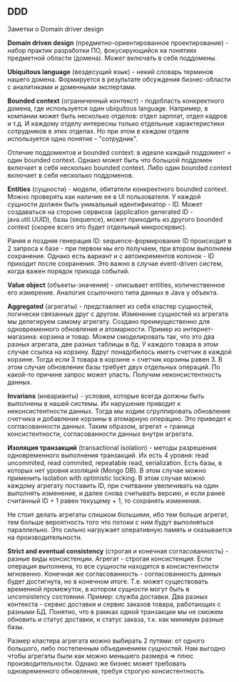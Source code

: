 ## DDD
Заметки о Domain driver design

**Domain driven design** (предметно-ориентированное проектирование) - набор практик разработки ПО, фокусирующийся на понятиях
предметной области (домена). Может включать в себя поддомены.

**Ubiquitous language** (вездесущий язык) - некий словарь терминов нашего домена. Формируется в результате обсуждения 
бизнес-области с аналитиками и доменными экспертами. 

**Bounded context** (ограниченный контекст) - подобласть конкректного домена, где используется один ubiquitous language.
Например, в компании может быть несколько отделов: отдел зарплат, отдел кадров и т.д. И каждому отделу интересны только 
отдельные характеристики сотрудников в этих отделах. Но при этом в каждом отделе используется одно понятие - "сотрудник".

Отличие поддоментов и bounded context: в идеале каждый поддомент = один bounded context. Однако может быть что большой поддомен
включает в себя несколько bounded context. Либо один bounded context включает в себя несколько поддоменов.

**Entities** (сущности) - модели, обитатели конкректного bounded context. Можно проверять как наличие ее в UI пользователя.
У каждой сущности должен быть уникальный идентификатор - ID. Может создаваться на стороне сервисов (application generated ID - 
java.util.UUID), базы (sequence), может приходить из другого bounded context (скорее всего это будет отдельный микросервис).

Раняя и поздняя генерация ID: sequence-формирование ID происходит в 2 запроса к базе - при первом мы его получаем, при втором выполняем
сохранение. Однако есть вариант и с автоикрементов колонок - ID приходит после сохранения. Это важно в случае event-driven систем,
когда важен порядок прихода событий.

**Value object** (объекты-значения) - описывает entities, количественное его измерение. Аналогия ссылочного типа данных в Java у объекта.

**Aggregated** (агрегаты) - представляет из себя кластер сущностей, логически связанных друг с другом. Изменение сущностей из агрегата мы делегируем 
самому агрегату. Создано преимущественно для одновременного обновления и атомарности. Пример из интернет-магазина: корзина и товар. 
Можем смоделировать так, что это два разных агрегата, две разных таблицы в бд. У каждого товара в этом случае ссылка на корзину.
Вдруг понадобилось иметь счетчик в каждой корзине. Тогда если 3 товара в корзине = счетчик корзины равен 3. В этом случае обновление
базы требует двух отдельных операций. По какой-то причине запрос может упасть. Получим неконсистентность данных.

**Invarians** (инварианты) - условия, которые всегда должны быть выполнены в нашей системы. Их нарушение приводит к неконсистентности
данных. Тогда мы ходим сгруппировать обновление счетчика и добавление корзины в атомарную операцию. Это приведет 
к согласованности данных. Таким образом, агрегат = граница консистентности, согласованности данных внутри агрегата.

**Изоляция транзакций** (transactional isolation) - методы разрешения одновременного выполнения транзакций. Их есть 4 уровня:
read uncommited, read commited, repeatable read, serialization. Есть базы, в которых нет уровня изоляций (Mongo DB). В этом случае 
можно применить isolation with optimistic locking. В этом случае можно каждому агрегату поставить ID, при считвании 
увеличивать на один выполнять изменение, и далее снова считывать версию, и если ранее считанный ID + 1 равен текущему + 1,
то сохранять изменения.

Не стоит делать агрегаты слишком большими, ибо тем больше агрегат, тем больше вероятность того что потоки с ним будут выполняться
параллельно. Это сильно нагружает оперативную память и сказывается на производительности. 

**Strict and eventual consistency** (строгая и конечная согласованность) - разные виды консистенции. Агрегат - строгая консистенция.
Если операция выполнена, то все сущности находятся в консистентности мгновенно. Конечная же согласованность - согласованность 
данных будет достигнута, но в конечном итоге. Т.е. может существовать временной промежуток, в котором сущности могут быть
в unconsistency состоянии. Пример: служба доставки. Два разных контекста - сервис доставки и сервис заказов товара, работающих с разными БД. 
Понятно, что в рамках одной транзакции мы не сможем обновить и статус доставки, и статус заказа, т.к. как минимум разные базы.

Размер кластера агрегата можно выбирать 2 путями: от одного большого, либо постепенным объединением сущностей.
Нам выгодно чтобы агрегаты были как можно меньшего размера => плюс производительности. Однако же бизнес может
требовать одновременного обновления, требуя строгую консистентность. 
